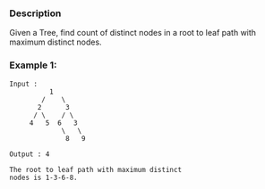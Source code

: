 
### Description

Given a Tree, find count of distinct nodes in a root to leaf path with maximum distinct nodes.

### Example 1:

```
Input :   
          1
        /    \
       2      3
      / \    / \
     4   5  6   3
             \   \
              8   9 

Output : 4 

The root to leaf path with maximum distinct
nodes is 1-3-6-8.
```